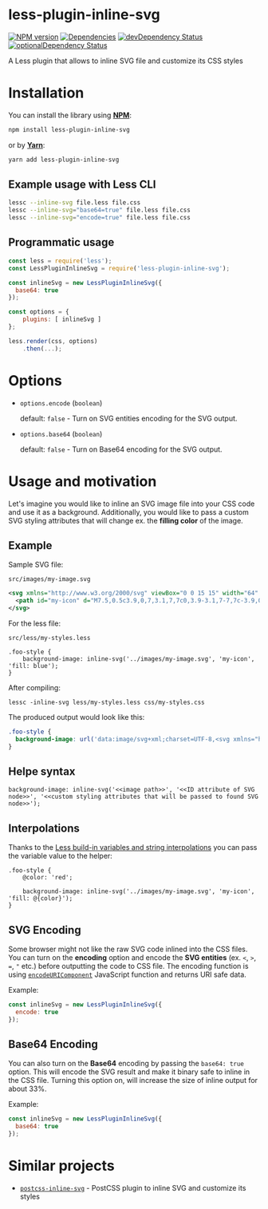 less-plugin-inline-svg
======================

[![NPM version](https://badge.fury.io/js/less-plugin-inline-svg.svg)](https://www.npmjs.com/package/less-plugin-inline-svg)
[![Dependencies](https://david-dm.org/atlassian/less-plugin-inline-svg.svg)](https://david-dm.org/atlassian/less-plugin-inline-svg)
[![devDependency Status](https://david-dm.org/atlassian/less-plugin-inline-svg/dev-status.svg)](https://david-dm.org/atlassian/less-plugin-inline-svg#info=devDependencies)
[![optionalDependency Status](https://david-dm.org/atlassian/less-plugin-inline-svg/optional-status.svg)](https://david-dm.org/atlassian/less-plugin-inline-svg#info=optionalDependencies)

A Less plugin that allows to inline SVG file and customize its CSS styles

Installation
============

You can install the library using [**NPM**](https://www.npmjs.com):

```bash
npm install less-plugin-inline-svg
```

or by [**Yarn**](https://yarnpkg.com/):

```bash
yarn add less-plugin-inline-svg
```

## Example usage with Less CLI

```sh
lessc --inline-svg file.less file.css
lessc --inline-svg="base64=true" file.less file.css
lessc --inline-svg="encode=true" file.less file.css
```

## Programmatic usage

```js
const less = require('less');
const LessPluginInlineSvg = require('less-plugin-inline-svg');

const inlineSvg = new LessPluginInlineSvg({
  base64: true
});

const options = {
    plugins: [ inlineSvg ]
};

less.render(css, options)
    .then(...);
```

Options
=======

 - `options.encode` (`boolean`)

    default: `false` - Turn on SVG entities encoding for the SVG output.

 - `options.base64` (`boolean`)

    default: `false` - Turn on Base64 encoding for the SVG output.

Usage and motivation
====================

Let's imagine you would like to inline an SVG image file into your CSS code and use it as a background.
Additionally, you would like to pass a custom SVG styling attributes that will change ex. the **filling color** of the image.

## Example
Sample SVG file:

`src/images/my-image.svg`

```svg
<svg xmlns="http://www.w3.org/2000/svg" viewBox="0 0 15 15" width="64" height="64">
  <path id="my-icon" d="M7.5,0.5c3.9,0,7,3.1,7,7c0,3.9-3.1,7-7,7c-3.9,0-7-3.1-7-7l0,0C0.5,3.6,3.6,0.5,7.5,0.5 C7.5,0.5,7.5,0.5,7.5,0.5L7.5,0.5L7.5,0.5z M6.1,4.7v5.6l4.2-2.8L6.1,4.7z"/>
</svg>
```

For the less file:

`src/less/my-styles.less`

```less
.foo-style {
    background-image: inline-svg('../images/my-image.svg', 'my-icon', 'fill: blue');
}
```

After compiling:

`lessc -inline-svg less/my-styles.less css/my-styles.css`

The produced output would look like this:

```css
.foo-style {
  background-image: url('data:image/svg+xml;charset=UTF-8,<svg xmlns="http://www.w3.org/2000/svg" viewBox="0 0 15 15" width="64" height="64"><path id="my-icon" d="M7.5,0.5c3.9,0,7,3.1,7,7c0,3.9-3.1,7-7,7c-3.9,0-7-3.1-7-7l0,0C0.5,3.6,3.6,0.5,7.5,0.5 C7.5,0.5,7.5,0.5,7.5,0.5L7.5,0.5L7.5,0.5z M6.1,4.7v5.6l4.2-2.8L6.1,4.7z" fill="blue"/></svg>');
}

```

## Helpe syntax

```less
background-image: inline-svg('<<image path>>', '<<ID attribute of SVG node>>', '<<custom styling attributes that will be passed to found SVG node>>');
```

## Interpolations

Thanks to the [Less build-in variables and string interpolations](http://lesscss.org/features/#variables-feature-variable-interpolation) you can pass the variable value to the helper:

```less
.foo-style {
    @color: 'red';

    background-image: inline-svg('../images/my-image.svg', 'my-icon', 'fill: @{color}');
}
```


## SVG Encoding
Some browser might not like the raw SVG code inlined into the CSS files.
You can turn on the **encoding** option and encode the **SVG entities** (ex. `<`, `>`, `=`, `"` etc.) before outputting the code to CSS file.
The encoding function is using [`encodeURIComponent`](https://developer.mozilla.org/en/docs/Web/JavaScript/Reference/Global_Objects/encodeURIComponent) JavaScript function and returns URI safe data.

Example:

```js
const inlineSvg = new LessPluginInlineSvg({
  encode: true
});
```

## Base64 Encoding
You can also turn on the **Base64** encoding by passing the `base64: true` option.
This will encode the SVG result and make it binary safe to inline in the CSS file.
Turning this option on, will increase the size of inline output for about 33%.

Example:

```js
const inlineSvg = new LessPluginInlineSvg({
  base64: true
});
```

Similar projects
================

 -  [`postcss-inline-svg`](https://github.com/TrySound/postcss-inline-svg) - PostCSS plugin to inline SVG and customize its styles  
